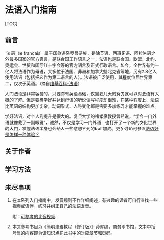 # 法语入门指南

[TOC]

## 前言

​	法语（le français）属于印欧语系罗曼语族，是除英语、西班牙语、阿拉伯语之外最多国家的官方语言，是联合国工作语言之一，法语也是联合国、欧盟、北约、奥运会、世贸和国际红十字会等的官方语言及正式行政语言。如今，全世界有约一亿人将法语作为母语，大多位于法国、非洲和加拿大魁北克省等地，另有2.8亿人使用法语（包括把它作为第二语言的人）。法语被广泛使用，其程度位居世界第二，仅次于英语。（摘自[维基百科-法语](https://zh.wikipedia.org/wiki/%E6%B3%95%E8%AF%AD)）

​	入门法语是非常容易的，只要你有英语基础，仅需要几天的努力就可以对法语有大概的了解。但是要想学好并达到母语的听说读写程度却很难，在某种程度上，法语比英语的结构更加复杂，动词形式、人称变化都是需要多加练习才能掌握的难点。

​	学好法语，对个人的提升是很大的。复旦大学的褚孝泉教授曾经说，“学会一门外语就像戴了一副眼镜”，诚然，不仅是学习一门外语，也打开了一个新的文化世界的大门，掌握法语本身也会给人一些意想不到的buff加成。更多讨论可参照[法语好是怎样一种体验？](https://www.zhihu.com/question/26663212)

## 关于作者

## 学习方法

## 未尽事项

1. 在本系列入门指南中，发音规则不作详细阐述，有兴趣的读者可自行查找一些视频或语伴，练习并纠正自己的法语发音。

   附：[可参考的发音视频](https://www.zhihu.com/question/21460860/answer/122882530).

2. 本文参考书目为《简明法语教程（修订版）》孙辉编，商务印书馆，文中中括号里的内容即为该知识点在此书中的对应章节和页码。